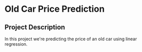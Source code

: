 # Old Car Price Prediction

## Project Description
In this project we're predicting the price of an old car using linear regression.
